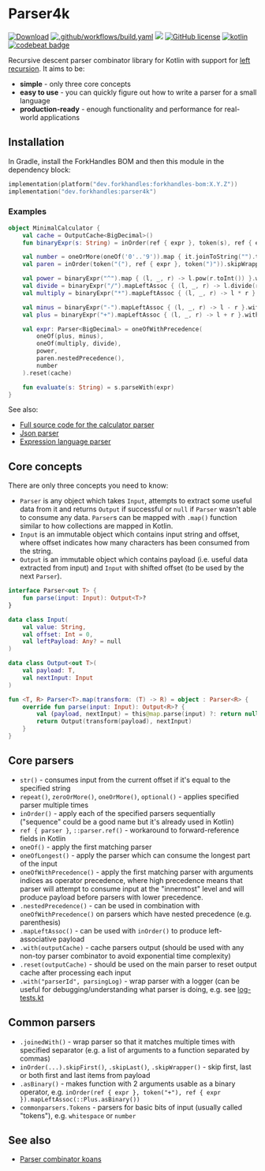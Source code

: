 # Parser4k

<a href="https://mvnrepository.com/artifact/dev.forkhandles"><img alt="Download" src="https://img.shields.io/maven-central/v/dev.forkhandles/forkhandles-bom"></a>
[![.github/workflows/build.yaml](https://github.com/fork-handles/forkhandles/actions/workflows/build.yaml/badge.svg)](https://github.com/fork-handles/forkhandles/actions/workflows/build.yaml)
<a href="https://codecov.io/gh/fork-handles/forkhandles"><img src="https://codecov.io/gh/fork-handles/forkhandles/branch/trunk/graph/badge.svg"/></a>
<a href="http//www.apache.org/licenses/LICENSE-2.0"><img alt="GitHub license" src="https://img.shields.io/badge/license-Apache%20License%202.0-blue.svg?style=flat"></a>
<a href="http://kotlinlang.org"><img alt="kotlin" src="https://img.shields.io/badge/kotlin-1.4-blue.svg"></a>
<a href="https://codebeat.co/projects/github-com-fork-handles-forkhandles-trunk"><img alt="codebeat badge" src="https://codebeat.co/badges/5b369ed4-af27-46f4-ad9c-a307d900617e"></a>

Recursive descent parser combinator library for Kotlin with support for [left recursion](https://en.wikipedia.org/wiki/Left_recursion).
It aims to be:
- **simple** - only three core concepts
- **easy to use** - you can quickly figure out how to write a parser for a small language
- **production-ready** - enough functionality and performance for real-world applications

## Installation
In Gradle, install the ForkHandles BOM and then this module in the dependency block:
```kotlin
implementation(platform("dev.forkhandles:forkhandles-bom:X.Y.Z"))
implementation("dev.forkhandles:parser4k")
```
 
### Examples
```kotlin
object MinimalCalculator {
    val cache = OutputCache<BigDecimal>()
    fun binaryExpr(s: String) = inOrder(ref { expr }, token(s), ref { expr })

    val number = oneOrMore(oneOf('0'..'9')).map { it.joinToString("").toBigDecimal() }.with(cache)
    val paren = inOrder(token("("), ref { expr }, token(")")).skipWrapper().with(cache)

    val power = binaryExpr("^").map { (l, _, r) -> l.pow(r.toInt()) }.with(cache)
    val divide = binaryExpr("/").mapLeftAssoc { (l, _, r) -> l.divide(r) }.with(cache)
    val multiply = binaryExpr("*").mapLeftAssoc { (l, _, r) -> l * r }.with(cache)

    val minus = binaryExpr("-").mapLeftAssoc { (l, _, r) -> l - r }.with(cache)
    val plus = binaryExpr("+").mapLeftAssoc { (l, _, r) -> l + r }.with(cache)

    val expr: Parser<BigDecimal> = oneOfWithPrecedence(
        oneOf(plus, minus),
        oneOf(multiply, divide),
        power,
        paren.nestedPrecedence(),
        number
    ).reset(cache)

    fun evaluate(s: String) = s.parseWith(expr)
}
```
See also:
 - [Full source code for the calculator parser](src/test/kotlin/parser4k/examples/calculator.kt)
 - [Json parser](src/test/kotlin/parser4k/examples/json/json-parser.kt)
 - [Expression language parser](src/test/kotlin/parser4k/examples/expression-lang.kt)


## Core concepts
There are only three concepts you need to know:
 - `Parser` is any object which takes `Input`, attempts to extract some useful data from it and 
   returns `Output` if successful or `null` if `Parser` wasn't able to consume any data.
   `Parser`s can be mapped with `.map()` function similar to how collections are mapped in Kotlin.
 - `Input` is an immutable object which contains input string and offset, where offset indicates how many characters has been consumed from the string.
 - `Output` is an immutable object which contains payload (i.e. useful data extracted from input) and `Input` with shifted offset (to be used by the next `Parser`).
 
```kotlin
interface Parser<out T> {
    fun parse(input: Input): Output<T>?
}

data class Input(
    val value: String,
    val offset: Int = 0,
    val leftPayload: Any? = null
)

data class Output<out T>(
    val payload: T,
    val nextInput: Input
)

fun <T, R> Parser<T>.map(transform: (T) -> R) = object : Parser<R> {
    override fun parse(input: Input): Output<R>? {
        val (payload, nextInput) = this@map.parse(input) ?: return null
        return Output(transform(payload), nextInput)
    }
}
```

## Core parsers
 - `str()` - consumes input from the current offset if it's equal to the specified string
 - `repeat()`, `zeroOrMore()`, `oneOrMore()`, `optional()` - applies specified parser multiple times
 - `inOrder()` - apply each of the specified parsers sequentially ("sequence" could be a good name but it's already used in Kotlin)
 - `ref { parser }`, `::parser.ref()` - workaround to forward-reference fields in Kotlin
 - `oneOf()` - apply the first matching parser
 - `oneOfLongest()` - apply the parser which can consume the longest part of the input
 - `oneOfWithPrecedence()` - apply the first matching parser with arguments indices as operator precedence, 
   where high precedence means that parser will attempt to consume input at the "innermost" level and will produce payload before parsers with lower precedence.
 - `.nestedPrecedence()` - can be used in combination with `oneOfWithPrecedence()` on parsers which have nested precedence (e.g. parenthesis)
 - `.mapLeftAssoc()` - can be used with `inOrder()` to produce left-associative payload
 - `.with(outputCache)` - cache parsers output (should be used with any non-toy parser combinator to avoid exponential time complexity)
 - `.reset(outputCache)` - should be used on the main parser to reset output cache after processing each input
 - `.with("parserId", parsingLog)` - wrap parser with a logger (can be useful for debugging/understanding what parser is doing, e.g. see [log-tests.kt](src/test/kotlin/parser4k/log-tests.kt) 


## Common parsers
 - `.joinedWith()` - wrap parser so that it matches multiple times with specified separator (e.g. a list of arguments to a function separated by commas)
 - `inOrder(...).skipFirst()`, `.skipLast()`, `.skipWrapper()` - skip first, last or both first and last items from payload
 - `.asBinary()` - makes function with 2 arguments usable as a binary operator, 
   e.g. `inOrder(ref { expr }, token("+"), ref { expr }).mapLeftAssoc(::Plus.asBinary())`
 - `commonparsers.Tokens` - parsers for basic bits of input (usually called "tokens"), e.g. `whitespace` or `number`


## See also
 - [Parser combinator koans](https://github.com/dkandalov/parser-combinator-koans)

